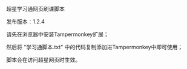 超星学习通网页刷课脚本


发布版本：1.2.4

请先在浏览器中安装Tampermonkey扩展；

然后将 "学习通脚本.txt" 中的代码复制添加进Tampermonkey中即可使用；

脚本会在访问超星网页时生效。
